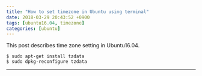 ```yaml
---
title: "How to set timezone in Ubuntu using terminal"
date: 2018-03-29 20:43:52 +0900
tags: [ubuntu16.04, timezone]
categories: [ubuntu]
---
```

This post describes time zone setting in Ubuntu16.04.

```shell
$ sudo apt-get install tzdata
$ sudo dpkg-reconfigure tzdata
```

---
